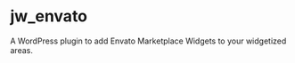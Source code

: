 jw_envato
=========

A WordPress plugin to add Envato Marketplace Widgets to your widgetized areas.
